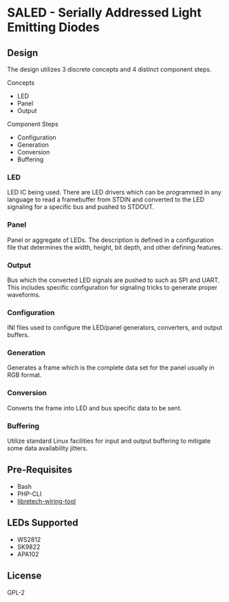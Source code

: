 # SALED - Serially Addressed Light Emitting Diodes

## Design

The design utilizes 3 discrete concepts and 4 distinct component steps.

Concepts
* LED
* Panel
* Output

Component Steps
* Configuration
* Generation
* Conversion
* Buffering

### LED

LED IC being used. There are LED drivers which can be programmed in any language to read a framebuffer from STDIN and converted to the LED signaling for a specific bus and pushed to STDOUT.

### Panel

Panel or aggregate of LEDs. The description is defined in a configuration file that determines the width, height, bit depth, and other defining features.

### Output

Bus which the converted LED signals are pushed to such as SPI and UART. This includes specific configuration for signaling tricks to generate proper waveforms.

### Configuration

INI files used to configure the LED/panel generators, converters, and output buffers.

### Generation

Generates a frame which is the complete data set for the panel usually in RGB format.

### Conversion

Converts the frame into LED and bus specific data to be sent.

### Buffering

Utilize standard Linux facilities for input and output buffering to mitigate some data availability jitters.

## Pre-Requisites

* Bash
* PHP-CLI
* [libretech-wiring-tool](https://github.com/libre-computer-project/libretech-wiring-tool)

## LEDs Supported

* WS2812
* SK9822
* APA102

## License

GPL-2

